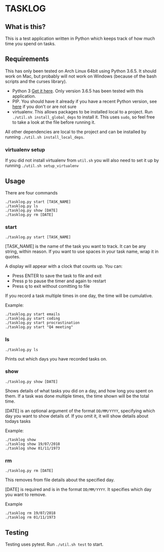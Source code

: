 # TASKLOG

## What is this?

This is a test application written in Python which keeps track of how much time you spend on tasks.

## Requirements

This has only been tested on Arch Linux 64bit using Python 3.6.5. It should work on Mac, but probably will not work on Windows (because of the bash scripts and the curses library).

* Python 3 [Get it here](https://www.python.org/getit/). Only version 3.6.5 has been tested with this application.
* PIP. You should have it already if you have a recent Python version, see [here](https://pip.pypa.io/en/stable/installing/) if you don't or are not sure
* virtualenv. This allows packages to be installed local to a project. Run `./util.sh install_global_deps` to install it. This uses `sudo`, so feel free to take a look at the file before running it.

All other dependencies are local to the project and can be installed by running `./util.sh install_local_deps`.

### virtualenv setup

If you did not install virtualenv from `util.sh` you will also need to set it up by running `./util.sh setup_virtualenv`

## Usage

There are four commands

`./tasklog.py start [TASK_NAME]`\
`./tasklog.py ls`\
`./tasklog.py show [DATE]`\
`./tasklog.py rm [DATE]`

### start

`./tasklog.py start [TASK_NAME]`

[TASK_NAME] is the name of the task you want to track. It can be any string, within reason. If you want to use spaces in your task name, wrap it in quotes.

A display will appear with a clock that counts up. You can:

* Press ENTER to save the task to file and exit
* Press p to pause the timer and again to restart
* Press q to exit without comitting to file

If you record a task multiple times in one day, the time will be cumulative.

Example:

`./tasklog.py start emails`\
`./tasklog.py start coding`\
`./tasklog.py start procrastination`\
`./tasklog.py start "Q4 meeting"`

### ls

`./tasklog.py ls`

Prints out which days you have recorded tasks on.

### show

`./tasklog.py show [DATE]`

Shows details of what tasks you did on a day, and how long you spent on them. If a task was done multiple times, the time shown will be the total time.

[DATE] is an optional argument of the format `DD/MM/YYYY`, specifying which day you want to show details of. If you omit it, it will show details about todays tasks

Example:

`./tasklog show`\
`./tasklog show 19/07/2018`\
`./tasklog show 01/11/1973`

### rm

`./tasklog.py rm [DATE]`

This removes from file details about the specified day.

[DATE] is required and is in the format `DD/MM/YYYY`. It specifies which day you want to remove.

Example

`./tasklog rm 19/07/2018`\
`./tasklog rm 01/11/1973`

## Testing

Testing uses pytest. Run `./util.sh test` to start.
